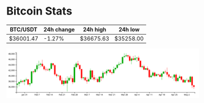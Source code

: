 # Bitcoin Stats

BTC/USDT|24h change|24h high|24h low|
|---|---|---|---|
|$36001.47|-1.27%|$36675.63|$35258.00|

<img src="./chart.svg">
